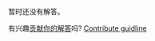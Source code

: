 
暂时还没有解答。

有兴趣[贡献你的解答](https://github.com/BFEdev/BFE.dev-solutions/blob/main/typescript/InstanceType_zh.md)吗? [Contribute guidline](https://github.com/BFEdev/BFE.dev-solutions#how-to-contribute)
